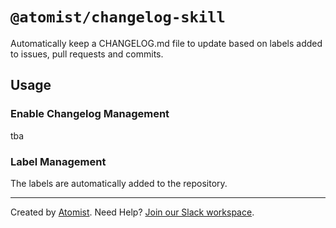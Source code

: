 # `@atomist/changelog-skill`

Automatically keep a CHANGELOG.md file to update based on labels added to issues, pull requests and commits.

## Usage

### Enable Changelog Management

tba

### Label Management

The labels are automatically added to the repository.

---

Created by [Atomist][atomist].
Need Help?  [Join our Slack workspace][slack].

[atomist]: https://atomist.com/ (Atomist - How Teams Deliver Software)
[slack]: https://join.atomist.com/ (Atomist Community Slack)
